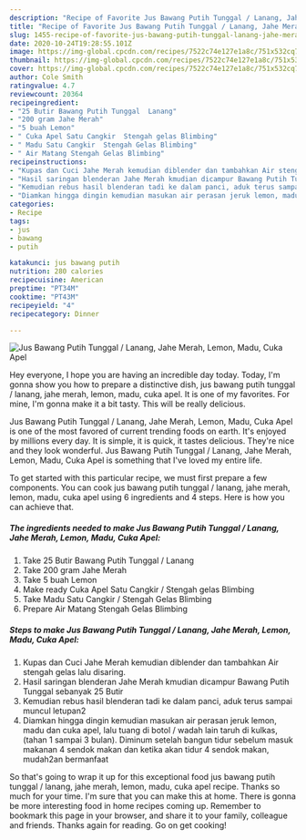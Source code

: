 ```yaml
---
description: "Recipe of Favorite Jus Bawang Putih Tunggal / Lanang, Jahe Merah, Lemon, Madu, Cuka Apel"
title: "Recipe of Favorite Jus Bawang Putih Tunggal / Lanang, Jahe Merah, Lemon, Madu, Cuka Apel"
slug: 1455-recipe-of-favorite-jus-bawang-putih-tunggal-lanang-jahe-merah-lemon-madu-cuka-apel
date: 2020-10-24T19:28:55.101Z
image: https://img-global.cpcdn.com/recipes/7522c74e127e1a8c/751x532cq70/jus-bawang-putih-tunggal-lanang-jahe-merah-lemon-madu-cuka-apel-foto-resep-utama.jpg
thumbnail: https://img-global.cpcdn.com/recipes/7522c74e127e1a8c/751x532cq70/jus-bawang-putih-tunggal-lanang-jahe-merah-lemon-madu-cuka-apel-foto-resep-utama.jpg
cover: https://img-global.cpcdn.com/recipes/7522c74e127e1a8c/751x532cq70/jus-bawang-putih-tunggal-lanang-jahe-merah-lemon-madu-cuka-apel-foto-resep-utama.jpg
author: Cole Smith
ratingvalue: 4.7
reviewcount: 20364
recipeingredient:
- "25 Butir Bawang Putih Tunggal  Lanang"
- "200 gram Jahe Merah"
- "5 buah Lemon"
- " Cuka Apel Satu Cangkir  Stengah gelas Blimbing"
- " Madu Satu Cangkir  Stengah Gelas Blimbing"
- " Air Matang Stengah Gelas Blimbing"
recipeinstructions:
- "Kupas dan Cuci Jahe Merah kemudian diblender dan tambahkan Air stengah gelas lalu disaring."
- "Hasil saringan blenderan Jahe Merah kmudian dicampur Bawang Putih Tunggal sebanyak 25 Butir"
- "Kemudian rebus hasil blenderan tadi ke dalam panci, aduk terus sampai muncul letupan2"
- "Diamkan hingga dingin kemudian masukan air perasan jeruk lemon, madu dan cuka apel, lalu tuang di botol / wadah lain taruh di kulkas, (tahan 1 sampai 3 bulan). Diminum setelah bangun tidur sebelum masuk makanan 4 sendok makan dan ketika akan tidur 4 sendok makan, mudah2an bermanfaat"
categories:
- Recipe
tags:
- jus
- bawang
- putih

katakunci: jus bawang putih 
nutrition: 280 calories
recipecuisine: American
preptime: "PT34M"
cooktime: "PT43M"
recipeyield: "4"
recipecategory: Dinner

---
```



![Jus Bawang Putih Tunggal / Lanang, Jahe Merah, Lemon, Madu, Cuka Apel](https://img-global.cpcdn.com/recipes/7522c74e127e1a8c/751x532cq70/jus-bawang-putih-tunggal-lanang-jahe-merah-lemon-madu-cuka-apel-foto-resep-utama.jpg)

Hey everyone, I hope you are having an incredible day today. Today, I'm gonna show you how to prepare a distinctive dish, jus bawang putih tunggal / lanang, jahe merah, lemon, madu, cuka apel. It is one of my favorites. For mine, I'm gonna make it a bit tasty. This will be really delicious.



Jus Bawang Putih Tunggal / Lanang, Jahe Merah, Lemon, Madu, Cuka Apel is one of the most favored of current trending foods on earth. It's enjoyed by millions every day. It is simple, it is quick, it tastes delicious. They're nice and they look wonderful. Jus Bawang Putih Tunggal / Lanang, Jahe Merah, Lemon, Madu, Cuka Apel is something that I've loved my entire life.


To get started with this particular recipe, we must first prepare a few components. You can cook jus bawang putih tunggal / lanang, jahe merah, lemon, madu, cuka apel using 6 ingredients and 4 steps. Here is how you can achieve that.

<!--inarticleads1-->

##### The ingredients needed to make Jus Bawang Putih Tunggal / Lanang, Jahe Merah, Lemon, Madu, Cuka Apel:

1. Take 25 Butir Bawang Putih Tunggal / Lanang
1. Take 200 gram Jahe Merah
1. Take 5 buah Lemon
1. Make ready  Cuka Apel Satu Cangkir / Stengah gelas Blimbing
1. Take  Madu Satu Cangkir / Stengah Gelas Blimbing
1. Prepare  Air Matang Stengah Gelas Blimbing




<!--inarticleads2-->

##### Steps to make Jus Bawang Putih Tunggal / Lanang, Jahe Merah, Lemon, Madu, Cuka Apel:

1. Kupas dan Cuci Jahe Merah kemudian diblender dan tambahkan Air stengah gelas lalu disaring.
1. Hasil saringan blenderan Jahe Merah kmudian dicampur Bawang Putih Tunggal sebanyak 25 Butir
1. Kemudian rebus hasil blenderan tadi ke dalam panci, aduk terus sampai muncul letupan2
1. Diamkan hingga dingin kemudian masukan air perasan jeruk lemon, madu dan cuka apel, lalu tuang di botol / wadah lain taruh di kulkas, (tahan 1 sampai 3 bulan). Diminum setelah bangun tidur sebelum masuk makanan 4 sendok makan dan ketika akan tidur 4 sendok makan, mudah2an bermanfaat




So that's going to wrap it up for this exceptional food jus bawang putih tunggal / lanang, jahe merah, lemon, madu, cuka apel recipe. Thanks so much for your time. I'm sure that you can make this at home. There is gonna be more interesting food in home recipes coming up. Remember to bookmark this page in your browser, and share it to your family, colleague and friends. Thanks again for reading. Go on get cooking!
